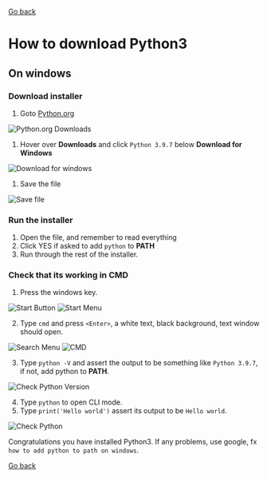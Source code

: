 
[Go back](index.md)

# How to download Python3

## On windows

### Download installer

1. Goto [Python.org](https://www.python.org/)

![Python.org Downloads](..\assets\dp-python-for-windows.PNG)

1. Hover over **Downloads** and click `Python 3.9.7` below **Download for Windows**

![Download for windows](..\assets\dp-downloads.PNG)

1. Save the file

![Save file](..\assets\dp-save-file.PNG)

### Run the installer

1. Open the file, and remember to read everything
2. Click YES if asked to add `python` to **PATH**
3. Run through the rest of the installer.

### Check that its working in CMD

1. Press the windows key.

![Start Button](..\assets\dp-start-button.PNG)
![Start Menu](..\assets\dp-start-menu.PNG)

2. Type `cmd` and press `<Enter>`, a white text, black background, text window should open.

![Search Menu](..\assets\dp-search-menu.PNG)
![CMD](..\assets\dp-cmd.PNG)

3. Type `python -V` and assert the output to be something like `Python 3.9.7`, if not, add python to **PATH**.

![Check Python Version](..\assets\dp-cmd-python-version.PNG)

4. Type `python` to open CLI mode.
5. Type `print('Hello world')` assert its output to be `Hello world`.

![Check Python](..\assets\dp-cmd-python.PNG)

Congratulations you have installed Python3. If any problems, use google, fx `how to add python to path on windows`.

[Go back](index.md)
